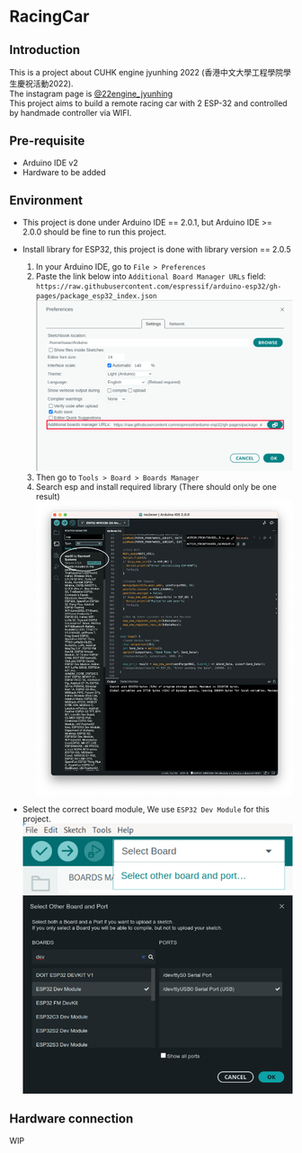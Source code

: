 # RacingCar

## Introduction

This is a project about CUHK engine jyunhing 2022 (香港中文大學工程學院學生慶祝活動2022).  
The instagram page is [@22engine_jyunhing](https://www.instagram.com/22engine_jyunhing/)  
This project aims to build a remote racing car with 2 ESP-32 and controlled by handmade controller via WIFI.  

## Pre-requisite

- Arduino IDE v2
- Hardware to be added

## Environment

- This project is done under Arduino IDE == 2.0.1, but Arduino IDE >= 2.0.0 should be fine to run this project.

- Install library for ESP32, this project is done with library version == 2.0.5
  1. In your Arduino IDE, go to `File > Preferences`
  2. Paste the link below into `Additional Board Manager URLs` field:
   ``
   https://raw.githubusercontent.com/espressif/arduino-esp32/gh-pages/package_esp32_index.json
   ``
   ![Preference](./image/Preference.png)
  3. Then go to `Tools > Board > Boards Manager`
  4. Search esp and install required library (There should only be one result)
  ![step1](./image/step1.png)

- Select the correct board module, We use `ESP32 Dev Module` for this project.
  ![select board](image/select.png)
  ![step2](./image/step2.png)

## Hardware connection

WIP
